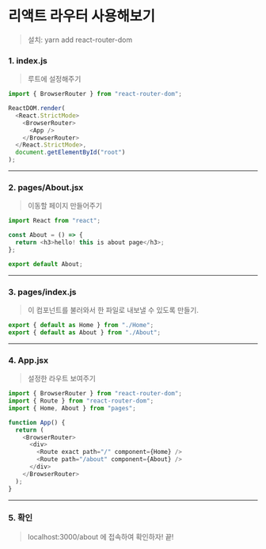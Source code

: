 # 리액트 라우터 사용해보기

> 설치: yarn add react-router-dom

### 1. index.js

> 루트에 <BrowserRouter> 설정해주기

```js
import { BrowserRouter } from "react-router-dom";

ReactDOM.render(
  <React.StrictMode>
    <BrowserRouter>
      <App />
    </BrowserRouter>
  </React.StrictMode>,
  document.getElementById("root")
);
```

---

### 2. pages/About.jsx

> 이동할 페이지 만들어주기

```js
import React from "react";

const About = () => {
  return <h3>hello! this is about page</h3>;
};

export default About;
```

---

### 3. pages/index.js

> 이 컴포넌트를 불러와서 한 파일로 내보낼 수 있도록 만들기.

```js
export { default as Home } from "./Home";
export { default as About } from "./About";
```

---

### 4. App.jsx

> 설정한 라우트 보여주기

```js
import { BrowserRouter } from "react-router-dom";
import { Route } from "react-router-dom";
import { Home, About } from "pages";

function App() {
  return (
    <BrowserRouter>
      <div>
        <Route exact path="/" component={Home} />
        <Route path="/about" component={About} />
      </div>
    </BrowserRouter>
  );
}
```

---

### 5. 확인

> localhost:3000/about 에 접속하여 확인하자! 끝!
